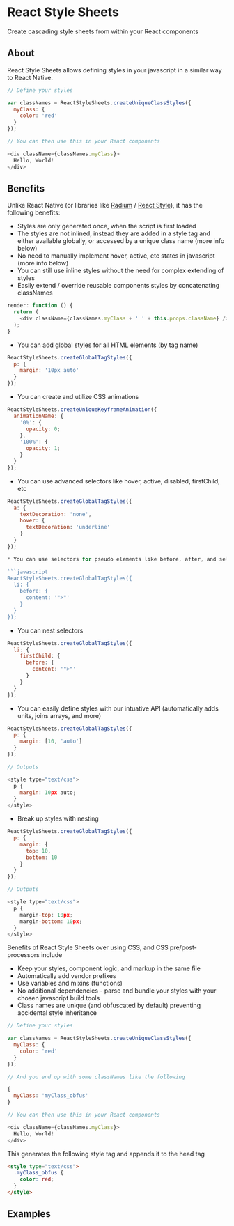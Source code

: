 # React Style Sheets
Create cascading style sheets from within your React components

## About

React Style Sheets allows defining styles in your javascript in a similar way to React Native.

```javascript
// Define your styles

var classNames = ReactStyleSheets.createUniqueClassStyles({
  myClass: {
    color: 'red'
  }
});

// You can then use this in your React components

<div className={classNames.myClass}>
  Hello, World!
</div>
```

## Benefits

Unlike React Native (or libraries like [Radium](https://github.com/FormidableLabs/radium) / [React Style](https://github.com/js-next/react-style)), it has the following benefits:

* Styles are only generated once, when the script is first loaded
* The styles are not inlined, instead they are added in a style tag and either available globally, or accessed by a unique class name (more info below)
* No need to manually implement hover, active, etc states in javascript (more info below)
* You can still use inline styles without the need for complex extending of styles
* Easily extend / override reusable components styles by concatenating classNames

```javascript
render: function () {
  return (
    <div className={classNames.myClass + ' ' + this.props.className} />
  );
}
```

* You can add global styles for all HTML elements (by tag name)

```javascript
ReactStyleSheets.createGlobalTagStyles({
  p: {
    margin: '10px auto'
  }
});
```

* You can create and utilize CSS animations

```javascript
ReactStyleSheets.createUniqueKeyframeAnimation({
  animationName: {
    '0%': {
      opacity: 0;
    },
    '100%': {
      opacity: 1;
    }
  }
});
```

* You can use advanced selectors like hover, active, disabled, firstChild, etc

```javascript
ReactStyleSheets.createGlobalTagStyles({
  a: {
    textDecoration: 'none',
    hover: {
      textDecoration: 'underline'
    }
  }
});

* You can use selectors for pseudo elements like before, after, and selection

```javascript
ReactStyleSheets.createGlobalTagStyles({
  li: {
    before: {
      content: '">"'
    }
  }
});
```

* You can nest selectors

```javascript
ReactStyleSheets.createGlobalTagStyles({
  li: {
    firstChild: {
      before: {
        content: '">"'
      }
    }
  }
});
```

* You can easily define styles with our intuative API (automatically adds units, joins arrays, and more)

```javascript
ReactStyleSheets.createGlobalTagStyles({
  p: {
    margin: [10, 'auto']
  }
});

// Outputs

<style type="text/css">
  p {
    margin: 10px auto;
  }
</style>
```

* Break up styles with nesting

```javascript
ReactStyleSheets.createGlobalTagStyles({
  p: {
    margin: {
      top: 10,
      bottom: 10
    }
  }
});

// Outputs

<style type="text/css">
  p {
    margin-top: 10px;
    margin-bottom: 10px;
  }
</style>
```

Benefits of React Style Sheets over using CSS, and CSS pre/post-processors include

* Keep your styles, component logic, and markup in the same file
* Automatically add vendor prefixes
* Use variables and mixins (functions)
* No additional dependencies - parse and bundle your styles with your chosen javascript build tools
* Class names are unique (and obfuscated by default) preventing accidental style inheritance

```javascript
// Define your styles

var classNames = ReactStyleSheets.createUniqueClassStyles({
  myClass: {
    color: 'red'
  }
});

// And you end up with some classNames like the following

{
  myClass: 'myClass_obfus'
}

// You can then use this in your React components

<div className={classNames.myClass}>
  Hello, World!
</div>
```

This generates the following style tag and appends it to the head tag

```html
<style type="text/css">
  .myClass_obfus {
    color: red;
  }
</style>
```

## Examples
